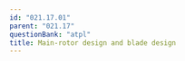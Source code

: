 ```yaml
---
id: "021.17.01"
parent: "021.17"
questionBank: "atpl"
title: Main-rotor design and blade design
---
```

